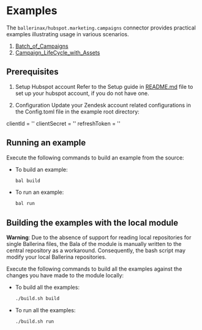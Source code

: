 # Examples

The `ballerinax/hubspot.marketing.campaigns` connector provides practical examples illustrating usage in various scenarios.

1. [Batch_of_Campaigns](examples/Batch_of_Campaigns)
2. [Campaign_LifeCycle_with_Assets](examples/Campaign_LifeCycle_with_Assets)

## Prerequisites

1. Setup Hubspot account
Refer to the Setup guide in [README.md](README.md) file to set up your hubspot account, if you do not have one.

2. Configuration
Update your Zendesk account related configurations in the Config.toml file in the example root directory:

clientId = ''
clientSecret = ''
refreshToken = ''

## Running an example

Execute the following commands to build an example from the source:

* To build an example:

    ```bash
    bal build
    ```

* To run an example:

    ```bash
    bal run
    ```

## Building the examples with the local module

**Warning**: Due to the absence of support for reading local repositories for single Ballerina files, the Bala of the module is manually written to the central repository as a workaround. Consequently, the bash script may modify your local Ballerina repositories.

Execute the following commands to build all the examples against the changes you have made to the module locally:

* To build all the examples:

    ```bash
    ./build.sh build
    ```

* To run all the examples:

    ```bash
    ./build.sh run
    ```
